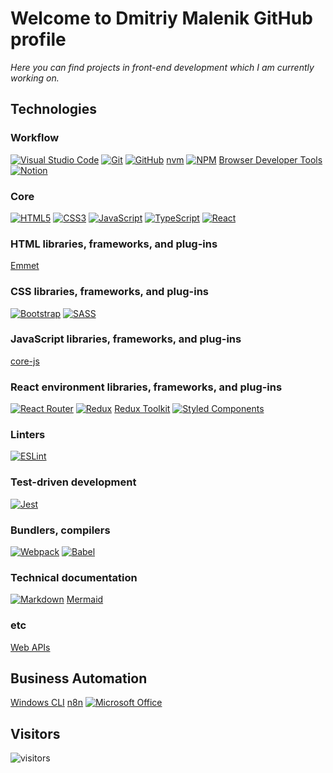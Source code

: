 # Welcome to Dmitriy Malenik GitHub profile

*Here you can find projects in front-end development which I am currently working on.*

## Technologies

### Workflow

[![Visual Studio Code](https://img.shields.io/badge/Visual%20Studio%20Code-0078d7.svg?style=for-the-badge&logo=visual-studio-code&logoColor=white)](https://github.com/dmalenik/dmalenik/issues/6) [![Git](https://img.shields.io/badge/git-%23F05033.svg?style=for-the-badge&logo=git&logoColor=white)](https://github.com/dmalenik/dmalenik/issues/4) [![GitHub](https://img.shields.io/badge/github-%23121011.svg?style=for-the-badge&logo=github&logoColor=white)](https://github.com/dmalenik/dmalenik/issues/5) [nvm](https://github.com/dmalenik/dmalenik/issues/18) [![NPM](https://img.shields.io/badge/NPM-%23000000.svg?style=for-the-badge&logo=npm&logoColor=white)](https://github.com/dmalenik/dmalenik/issues/17) [Browser Developer Tools](https://github.com/dmalenik/dmalenik/issues/22) [![Notion](https://img.shields.io/badge/Notion-%23000000.svg?style=for-the-badge&logo=notion&logoColor=white)](https://github.com/dmalenik/dmalenik/issues/26)

### Core

[![HTML5](https://img.shields.io/badge/html5-%23E34F26.svg?style=for-the-badge&logo=html5&logoColor=white)](https://github.com/dmalenik/dmalenik/issues/1) [![CSS3](https://img.shields.io/badge/css3-%231572B6.svg?style=for-the-badge&logo=css3&logoColor=white)](https://github.com/dmalenik/dmalenik/issues/2) [![JavaScript](https://img.shields.io/badge/javascript-%23323330.svg?style=for-the-badge&logo=javascript&logoColor=%23F7DF1E)](https://github.com/dmalenik/dmalenik/issues/3) [![TypeScript](https://img.shields.io/badge/typescript-%23007ACC.svg?style=for-the-badge&logo=typescript&logoColor=white)](https://github.com/dmalenik/dmalenik/issues/16) [![React](https://img.shields.io/badge/react-%2320232a.svg?style=for-the-badge&logo=react&logoColor=%2361DAFB)](https://github.com/dmalenik/dmalenik/issues/9)

### HTML libraries, frameworks, and plug-ins

[Emmet](https://github.com/dmalenik/dmalenik/issues/13)

### CSS libraries, frameworks, and plug-ins

[![Bootstrap](https://img.shields.io/badge/bootstrap-%23563D7C.svg?style=for-the-badge&logo=bootstrap&logoColor=white)](https://github.com/dmalenik/dmalenik/issues/7) [![SASS](https://img.shields.io/badge/SASS-hotpink.svg?style=for-the-badge&logo=SASS&logoColor=white)](https://github.com/dmalenik/dmalenik/issues/14)

### JavaScript libraries, frameworks, and plug-ins

[core-js](https://github.com/dmalenik/dmalenik/issues/8)

### React environment libraries, frameworks, and plug-ins

[![React Router](https://img.shields.io/badge/React_Router-CA4245?style=for-the-badge&logo=react-router&logoColor=white)](https://github.com/dmalenik/dmalenik/issues/27) [![Redux](https://img.shields.io/badge/redux-%23593d88.svg?style=for-the-badge&logo=redux&logoColor=white)](https://github.com/dmalenik/dmalenik/issues/28) [Redux Toolkit](https://github.com/dmalenik/dmalenik/issues/30) [![Styled Components](https://img.shields.io/badge/styled--components-DB7093?style=for-the-badge&logo=styled-components&logoColor=white)](https://github.com/dmalenik/dmalenik/issues/29)

### Linters

[![ESLint](https://img.shields.io/badge/ESLint-4B3263?style=for-the-badge&logo=eslint&logoColor=white)](https://github.com/dmalenik/dmalenik/issues/15)

### Test-driven development

[![Jest](https://img.shields.io/badge/-jest-%23C21325?style=for-the-badge&logo=jest&logoColor=white)](https://github.com/dmalenik/dmalenik/issues/10)

### Bundlers, compilers

[![Webpack](https://img.shields.io/badge/webpack-%238DD6F9.svg?style=for-the-badge&logo=webpack&logoColor=black)](https://github.com/dmalenik/dmalenik/issues/19) [![Babel](https://img.shields.io/badge/Babel-F9DC3e?style=for-the-badge&logo=babel&logoColor=black)](https://github.com/dmalenik/dmalenik/issues/20)

### Technical documentation

[![Markdown](https://img.shields.io/badge/markdown-%23000000.svg?style=for-the-badge&logo=markdown&logoColor=white)](https://github.com/dmalenik/dmalenik/issues/11) [Mermaid](https://github.com/dmalenik/dmalenik/issues/12)

### etc

[Web APIs](https://github.com/dmalenik/dmalenik/issues/21)

## Business Automation

[Windows CLI](https://github.com/dmalenik/dmalenik/issues/24) [n8n](https://github.com/dmalenik/dmalenik/issues/25) [![Microsoft Office](https://img.shields.io/badge/Microsoft_Office-D83B01?style=for-the-badge&logo=microsoft-office&logoColor=white)](https://github.com/dmalenik/dmalenik/issues/23)

## Visitors

![visitors](https://visitor-badge.glitch.me/badge?page_id=dmalenik.dmalenik&left_color=green&right_color=red)
<!--
**dmalenik/dmalenik** is a ✨ _special_ ✨ repository because its `README.md` (this file) appears on your GitHub profile.

Here are some ideas to get you started:

- 🔭 I’m currently working on ...
- 🌱 I’m currently learning ...
- 👯 I’m looking to collaborate on ...
- 🤔 I’m looking for help with ...
- 💬 Ask me about ...
- 📫 How to reach me: ...
- 😄 Pronouns: ...
- ⚡ Fun fact: ...
-->
